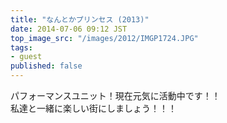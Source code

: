 ```yaml
---
title: "なんとかプリンセス (2013)"
date: 2014-07-06 09:12 JST
top_image_src: "/images/2012/IMGP1724.JPG"
tags:
- guest
published: false
---
```

パフォーマンスユニット！現在元気に活動中です！！  
私達と一緒に楽しい街にしましょう！！！